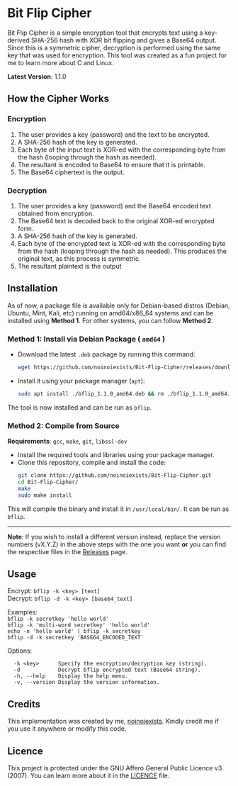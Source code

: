 # Bit Flip Cipher

Bit Flip Cipher is a simple encryption tool that encrypts text using a key-derived SHA-256 hash with XOR bit flipping and gives a Base64 output. Since this is a symmetric cipher, decryption is performed using the same key that was used for encryption.
This tool was created as a fun project for me to learn more about C and Linux.

**Latest Version**: 1.1.0

## How the Cipher Works  

### Encryption
1. The user provides a key (password) and the text to be encrypted.
2. A SHA-256 hash of the key is generated.
3. Each byte of the input text is XOR-ed with the corresponding byte from the hash (looping through the hash as needed).
4. The resultant is encoded to Base64 to ensure that it is printable.
5. The Base64 ciphertext is the output.

### Decryption
1. The user provides a key (password) and the Base64 encoded text obtained from encryption.
2. The Base64 text is decoded back to the original XOR-ed encrypted form.
3. A SHA-256 hash of the key is generated.
4. Each byte of the encrypted text is XOR-ed with the corresponding byte from the hash (looping through the hash as needed). This produces the original text, as this process is symmetric.
5. The resultant plaintext is the output

## Installation

As of now, a package file is available only for Debian-based distros (Debian, Ubuntu, Mint, Kali, etc) running on amd64/x86_64 systems and can be installed using **Method 1**. For other systems, you can follow **Method 2**.

### Method 1: Install via Debian Package ( `amd64` )

- Download the latest `.deb` package by running this command:
  ```sh
  wget https://github.com/noinoiexists/Bit-Flip-Cipher/releases/download/bflip-v1.1.0/bflip_1.1.0_amd64.deb
  ```
- Install it using your package manager (`apt`):
   ```sh
   sudo apt install ./bflip_1.1.0_amd64.deb && rm ./bflip_1.1.0_amd64.deb
   ```
The tool is now installed and can be run as `bflip`.   

### Method 2: Compile from Source

**Requirements**:  `gcc`,  `make`, `git`, `libssl-dev`
- Install the required tools and libraries using your package manager.
- Clone this repository, compile and install the code:
  ```sh
  git clone https://github.com/noinoiexists/Bit-Flip-Cipher.git
  cd Bit-Flip-Cipher/
  make
  sudo make install
  ```

This will compile the binary and install it in `/usr/local/bin/`. It can be run as `bflip`.  

---
**Note**: If you wish to install a different version instead, replace the version numbers (vX.Y.Z) in the above steps with the one you want **or** you can find the respective files in the [Releases](https://github.com/noinoiexists/Bit-Flip-Cipher/releases) page.

## Usage

Encrypt: `bflip -k <key> [text]`  
Decrypt: `bflip -d -k <key> [base64_text]`

Examples:  
  `bflip -k secretkey 'hello world'`  
  `bflip -k 'multi-word secretkey' 'hello world'`   
  `echo -n 'hello world' | bflip -k secretkey`  
  `bflip -d -k secretkey 'BASE64_ENCODED_TEXT'`  

Options:  
```
  -k <key>      Specify the encryption/decryption key (string).
  -d            Decrypt bflip encrypted text (Base64 string).
  -h, --help    Display the help menu.
  -v, --version Display the version information.
```


## Credits

This implementation was created by me, [noinoiexists](https\://github.com/noinoiexists). Kindly credit me if you use it anywhere or modify this code.

## Licence

This project is protected under the GNU Affero General Public Licence v3 (2007). You can learn more about it in the [LICENCE](https://github.com/noinoiexists/Bit-Flip-Cipher/blob/main/LICENSE) file.
